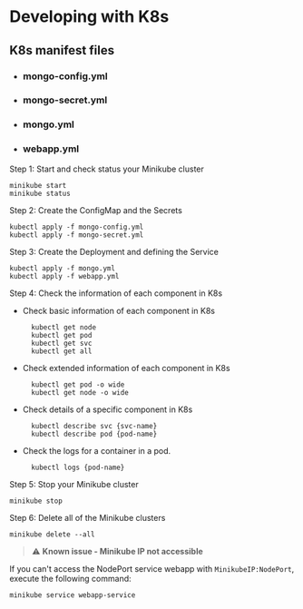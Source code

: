# Developing with K8s

## K8s manifest files

- ### mongo-config.yml

- ### mongo-secret.yml

- ### mongo.yml

- ### webapp.yml

Step 1: Start and check status your Minikube cluster

    minikube start
    minikube status

Step 2: Create the ConfigMap and the Secrets

    kubectl apply -f mongo-config.yml
    kubectl apply -f mongo-secret.yml

Step 3: Create the Deployment and defining the Service

    kubectl apply -f mongo.yml
    kubectl apply -f webapp.yml

Step 4: Check the information of each component in K8s

- Check basic information of each component in K8s

        kubectl get node
        kubectl get pod
        kubectl get svc
        kubectl get all

- Check extended information of each component in K8s

        kubectl get pod -o wide
        kubectl get node -o wide

- Check details of a specific component in K8s

        kubectl describe svc {svc-name}
        kubectl describe pod {pod-name}

- Check the logs for a container in a pod.

        kubectl logs {pod-name}

Step 5: Stop your Minikube cluster

    minikube stop

Step 6: Delete all of the Minikube clusters

    minikube delete --all

> :warning: **Known issue - Minikube IP not accessible**

If you can't access the NodePort service webapp with `MinikubeIP:NodePort`, execute the following command:

    minikube service webapp-service
